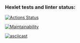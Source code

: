 ### Hexlet tests and linter status:
[![Actions Status](https://github.com/ivp9/frontend-project-44/workflows/hexlet-check/badge.svg)](https://github.com/ivp9/frontend-project-44/actions)

[![Maintainability](https://api.codeclimate.com/v1/badges/eb6d9280dba088b66dc8/maintainability)](https://codeclimate.com/github/ivp9/frontend-project-44/maintainability)

[![asciicast](https://asciinema.org/a/STCG9CfcXs5QguRUgjFHeMXeI.svg)](https://asciinema.org/a/STCG9CfcXs5QguRUgjFHeMXeI)
